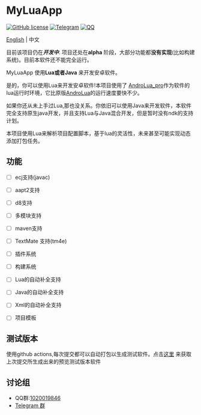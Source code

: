 # MyLuaApp
[![GitHub license](https://img.shields.io/github/license/dingyi222666/MyLuaApp)](https://github.com/dingyi222666/MyLuaApp/blob/main/LICENSE)
[![Telegram](https://img.shields.io/badge/Join-Telegram-blue)](https://t.me/MyLuaApp)
[![QQ](https://img.shields.io/badge/Join-QQ_Group-ff69b4)](https://jq.qq.com/?_wv=1027&k=XnJ4FMvS)   

[English](https://github.com/dingyi222666/MyLuaApp/tree/master/README.md) | 中文

目前该项目仍在***开发中***. 项目还处在**alpha** 阶段，大部分功能都**没有实现**(比如构建系统)。目前本软件还不能完全运行。

MyLuaApp 使用**Lua或者Java** 来开发安卓软件。

是的，你可以使用Lua来开发安卓软件!本项目使用了
[AndroLua_pro](https://github.com/nirenr/AndroLua_pro)作为软件的lua运行时环境，它比原版[AndroLua](https://github.com/mkottman/AndroLua)的运行速度要快不少。

如果你还从未上手过Lua,那也没关系。你依旧可以使用Java来开发软件，本软件完全支持原生java开发，并且支持Lua与Java混合开发，但是暂时没有ndk的支持计划。

本项目使用Lua来解析项目配置脚本，基于lua的灵活性，未来甚至可能实现动态添加打包任务。

## 功能
 - [ ] ecj支持(javac)
 - [ ] aapt2支持
 - [ ] d8支持
 - [ ] 多模块支持
 - [ ] maven支持
 - [ ] TextMate 支持(tm4e)
 - [ ] 插件系统
 - [ ] 构建系统
 - [ ] Lua的自动补全支持
 - [ ] Java的自动补全支持
 - [ ] Xml的自动补全支持
 - [ ] 项目模板



## 测试版本
使用github actions,每次提交都可以自动打包以生成测试软件。点击[这里](https://github.com/dingyi222666/MyLuaApp/actions)
来获取上次提交所生成出来的预览测试版本软件

## 讨论组
 - QQ群:[1020019846](https://jq.qq.com/?_wv=1027&k=zGdBLMr8)
 - [Telegram 群](https://t.me/MyLuaApp)

